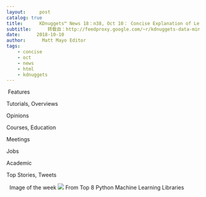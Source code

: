 ```yaml
---
layout:     post
catalog: true
title:      KDnuggets™ News 18：n38, Oct 10： Concise Explanation of Learning Algorithms; Why I Call Myself a Data Scientist; Linear Regression in the Wild
subtitle:      转载自：http://feedproxy.google.com/~r/kdnuggets-data-mining-analytics/~3/p2VTldet_IA/n38.html
date:      2018-10-10
author:      Matt Mayo Editor
tags:
    - concise
    - oct
    - news
    - html
    - kdnuggets
---
```


 Features

Tutorials, Overviews

Opinions

Courses, Education

Meetings

Jobs

Academic

Top Stories, Tweets



  Image of the week
![](http://feedproxy.google.com/wp-content/uploads/top-python-machine-learning-libraries.png)
From Top 8 Python Machine Learning Libraries 






